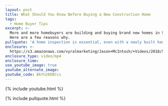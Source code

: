 ```yaml
---
layout: post
title: What Should You Know Before Buying a New Construction Home
tags:
  - Home Buyer Tips
excerpt: >-
  More and more homebuyers are building and buying brand new homes in Savannah.
  Here are a few reasons why.
pullquote: 'A home inspection is essential, even with a newly built home.'
enclosure: >-
  https://s3.amazonaws.com/vyralmarketing/Jason+McIntosh/+Videos/2018/Savannah+Real+Estate+Agent-+New+Construction.mp4
enclosure_type: video/mp4
enclosure_time:
use_youtube_image: true
youtube_alternate_image:
youtube_code: BkYn28O8Ccs
---
```


{% include youtube.html %}

{% include pullquote.html %}